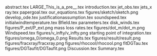 abstract.tex
LARGE_This_is_a_pre__.tex
introduction.tex
jet_obs.tex
jets_x ray.tex
papergoal.tex
our_equations.tex
figures/sketch/sketch.png
develop_ode.tex
justificationassumption.tex
soundspeed.tex
initialwindtemperature.tex
Bfield.tex
parameters.tex
disk_winds.tex
figures/P_ext/P_ext.png
mass loss rates.tex
figures/dot_m/dot_m.png
Windspeed.tex
figures/v_infty/v_infty.png
starting point of integration.tex
figures/omega_0/omega_0.png
Results.tex
figures/result/result.png
figures/fracxray/fracxray.png
figures/rhocool/rhocool.png
fitDGTau.tex
figures/DGTaufit/DGTaufit.png
Discussion.tex
Summary.tex
